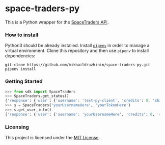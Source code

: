 # space-traders-py

This is a Python wrapper for the [SpaceTraders API](https://spacetraders.io).

### How to install

Python3 should be already installed.
Install [`pipenv`](https://pipenv.pypa.io/en/latest/#install-pipenv-today) in order to manage a virtual environment.
Clone this repository and then use `pipenv` to install dependencies:
```
git clone https://github.com/mikhaildruzhinin/space-traders-py.git
pipenv install
```

### Getting Started

``` python
>>> from sdk import SpaceTraders
>>> SpaceTraders.get_status()
{'response': {'user': {'username': 'test-py-client', 'credits': 0, 'ships': [], 'loans': []}}, 'status_code': 200}
>>> s = SpaceTraders('yourUsernameHere', 'yourTokenHere')
>>> s.get_user_info()
{'response': {'user': {'username': 'yourUsernameHere', 'credits': 0, 'ships': [], 'loans': []}}, 'status_code': 200}
```

### Licensing

This project is licensed under the [MIT License](https://github.com/mikhaildruzhinin/space-traders-py/blob/main/LICENSE).
